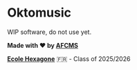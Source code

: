 # Oktomusic

WIP software, do not use yet.

**Made with ❤️ by [AFCMS](https://github.com/AFCMS)**

[**Ecole Hexagone**](https://www.ecole-hexagone.com) 🇫🇷 - Class of 2025/2026
